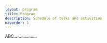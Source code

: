 ```yaml
---
layout: program
title: Program
description: Schedule of talks and activities
navorder: 1
---
```

ABC...................
